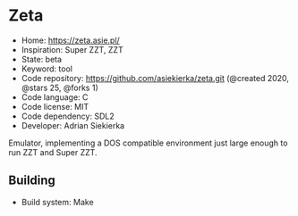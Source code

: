 # Zeta

- Home: https://zeta.asie.pl/
- Inspiration: Super ZZT, ZZT
- State: beta
- Keyword: tool
- Code repository: https://github.com/asiekierka/zeta.git (@created 2020, @stars 25, @forks 1)
- Code language: C
- Code license: MIT
- Code dependency: SDL2
- Developer: Adrian Siekierka

Emulator, implementing a DOS compatible environment just large enough to run ZZT and Super ZZT.

## Building

- Build system: Make
